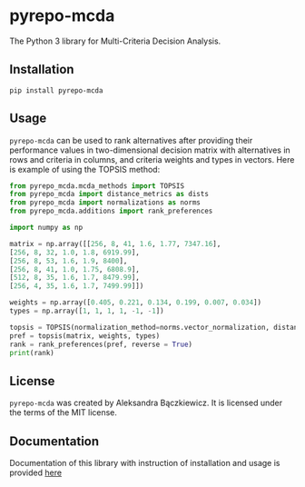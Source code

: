 # pyrepo-mcda

The Python 3 library for Multi-Criteria Decision Analysis.

## Installation

```
pip install pyrepo-mcda
```

## Usage

`pyrepo-mcda` can be used to rank alternatives after providing their performance values in two-dimensional decision matrix
with alternatives in rows and criteria in columns, and criteria weights and types in vectors. Here is example of using the TOPSIS
method:

```python
from pyrepo_mcda.mcda_methods import TOPSIS
from pyrepo_mcda import distance_metrics as dists
from pyrepo_mcda import normalizations as norms
from pyrepo_mcda.additions import rank_preferences

import numpy as np

matrix = np.array([[256, 8, 41, 1.6, 1.77, 7347.16],
[256, 8, 32, 1.0, 1.8, 6919.99],
[256, 8, 53, 1.6, 1.9, 8400],
[256, 8, 41, 1.0, 1.75, 6808.9],
[512, 8, 35, 1.6, 1.7, 8479.99],
[256, 4, 35, 1.6, 1.7, 7499.99]])

weights = np.array([0.405, 0.221, 0.134, 0.199, 0.007, 0.034])
types = np.array([1, 1, 1, 1, -1, -1])

topsis = TOPSIS(normalization_method=norms.vector_normalization, distance_metric=dists.euclidean)
pref = topsis(matrix, weights, types)
rank = rank_preferences(pref, reverse = True)
print(rank)
```

## License

`pyrepo-mcda` was created by Aleksandra Bączkiewicz. It is licensed under the terms of the MIT license.

## Documentation

Documentation of this library with instruction of installation and usage is 
provided [here](https://pyrepo-mcda.readthedocs.io/en/latest/)